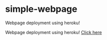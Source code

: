 # simple-webpage
Webpage deployment using heroku!

Webpage deployment using heroku!
<a href="https://dry-plateau-4893.herokuapp.com/"> Click here </a>
